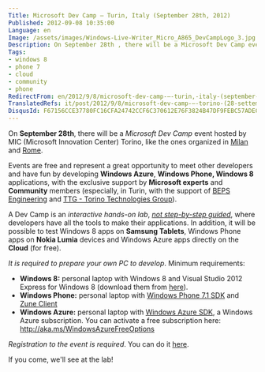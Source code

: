 ```yaml
---
Title: Microsoft Dev Camp – Turin, Italy (September 28th, 2012)
Published: 2012-09-08 10:35:00
Language: en
Image: /assets/images/Windows-Live-Writer_Micro_A865_DevCampLogo_3.jpg
Description: On September 28th , there will be a Microsoft Dev Camp event hosted by MIC (Microsoft Innovation Center) Torino, like the ones organized in Milan and Rome . Events are free and represent a great opportunity to meet other developers and have fun by developing Windows Azure , Windows Phone, Windows 8 applications, with the exclusive support by Microsoft experts and Community members (especially, in Turin, with the support of BEPS Engineering and TTG - Torino Technologies Group ).
Tags:
- windows 8
- phone 7
- cloud
- community
- phone
RedirectFrom: en/2012/9/8/microsoft-dev-camp-–-turin,-italy-(september-28th,-2012).aspx
TranslatedRefs: it/post/2012/9/8/microsoft-dev-camp-–-torino-(28-settembre-2012).md
DisqusId: F67156CCE37780FC16CFA24742CCF6C370612E76F3824B47DF9FEBC57ADEC835
---
```

On **September 28th**, there will be a *Microsoft Dev Camp* event hosted by MIC (Microsoft Innovation Center) Torino, like the ones organized in <a href="https://msevents.microsoft.com/CUI/EventDetail.aspx?EventID=1032524617&culture=it-IT" target="_blank">Milan</a> and <a href="https://msevents.microsoft.com/CUI/EventDetail.aspx?EventID=1032524618&culture=it-it" target="_blank">Rome</a>.

Events are free and represent a great opportunity to meet other developers and have fun by developing **Windows Azure**, **Windows Phone, Windows 8** applications, with the exclusive support by **Microsoft experts** and **Community** members (especially, in Turin, with the support of <a href="http://www.bepseng.it/" target="_blank">BEPS Engineering</a> and <a href="http://www.torinotechnologiesgroup.it/Home.aspx" target="_blank">TTG - Torino Technologies Group</a>).

A Dev Camp is an *interactive hands-on lab*, *<span style="text-decoration: underline;">not step-by-step guided</span>*, where developers have all the tools to make their applications. In addition, it will be possible to test Windows 8 apps on **Samsung Tablets**, Windows Phone apps on **Nokia Lumia** devices and Windows Azure apps directly on the **Cloud** (for free).

*It is required to prepare your own PC to develop*. Minimum requirements:

*   **Windows 8:** personal laptop with Windows 8 and
Visual Studio 2012 Express for Windows 8 (download them from <a href="http://msdn.microsoft.com/windows/apps/br229516.aspx">here</a>).
*   **Windows Phone:** personal laptop with <a href="http://www.microsoft.com/click/services/Redirect2.ashx?CR_EAC=300031561">
Windows Phone 7.1 SDK</a> and <a href="http://zune.net/">Zune
Client</a>
*   **Windows Azure:** personal laptop with <a href="http://go.microsoft.com/fwlink/?LinkID=234939&clcid=0x410">
Windows Azure SDK</a>, a Windows Azure subscription. You can
activate a free subscription here: <a href="http://aka.ms/WindowsAzureFreeOptions">http://aka.ms/WindowsAzureFreeOptions</a>

*Registration to the event is required*. You can do it <a href="https://msevents.microsoft.com/CUI/EventDetail.aspx?EventID=1032528091&Culture=it-IT&community=0" target="_blank">here</a>.

If you come, we'll see at the lab!
